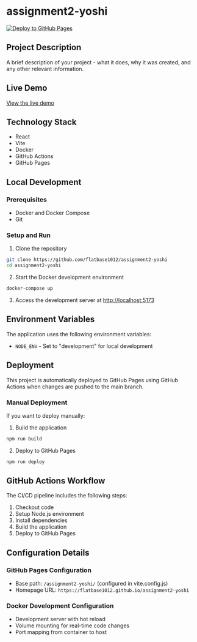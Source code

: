 # assignment2-yoshi

[![Deploy to GitHub Pages](https://github.com/yourusername/your-repo-name/actions/workflows/deploy.yml/badge.svg)](https://github.com/flatbase1012/assignment2-yoshi/actions/workflows/deploy.yml)

## Project Description
A brief description of your project - what it does, why it was created, and any other relevant information.

## Live Demo
[View the live demo](https://flatbase1012.github.io/assignment2-yoshi)

## Technology Stack
- React
- Vite
- Docker
- GitHub Actions
- GitHub Pages

## Local Development

### Prerequisites
- Docker and Docker Compose
- Git

### Setup and Run

1. Clone the repository
```bash
git clone https://github.com/flatbase1012/assignment2-yoshi
cd assignment2-yoshi
```

2. Start the Docker development environment
```bash
docker-compose up
```

3. Access the development server at [http://localhost:5173](http://localhost:5173)

## Environment Variables
The application uses the following environment variables:
- `NODE_ENV` - Set to "development" for local development

## Deployment

This project is automatically deployed to GitHub Pages using GitHub Actions when changes are pushed to the main branch.

### Manual Deployment
If you want to deploy manually:

1. Build the application
```bash
npm run build
```

2. Deploy to GitHub Pages
```bash
npm run deploy
```

## GitHub Actions Workflow

The CI/CD pipeline includes the following steps:
1. Checkout code
2. Setup Node.js environment
3. Install dependencies
4. Build the application
5. Deploy to GitHub Pages

## Configuration Details

### GitHub Pages Configuration
- Base path: `/assignment2-yoshi/` (configured in vite.config.js)
- Homepage URL: `https://flatbase1012.github.io/assignment2-yoshi`

### Docker Development Configuration
- Development server with hot reload
- Volume mounting for real-time code changes
- Port mapping from container to host 
